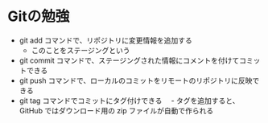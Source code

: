 # Gitの勉強

- git add コマンドで、リポジトリに変更情報を追加する
	- このことをステージングという
- git commit コマンドで、ステージングされた情報にコメントを付けてコミットできる
- git push コマンドで、ローカルのコミットをリモートのリポジトリに反映できる
- git tag コマンドでコミットにタグ付けできる
　- タグを追加すると、GitHub ではダウンロード用の zip ファイルが自動で作られる
